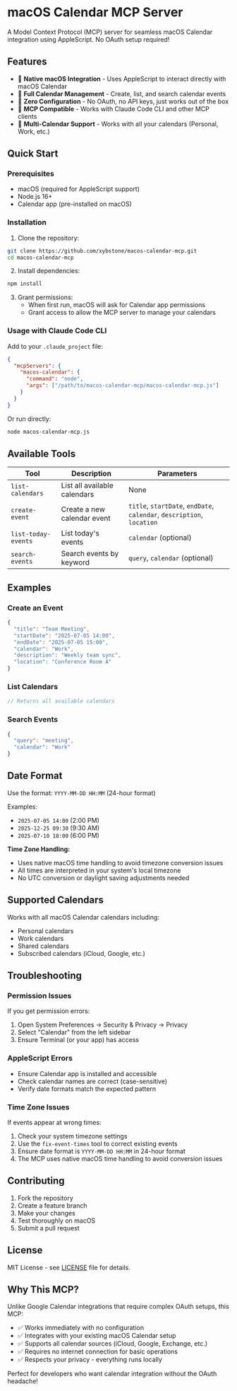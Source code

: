 # macOS Calendar MCP Server

A Model Context Protocol (MCP) server for seamless macOS Calendar integration using AppleScript. No OAuth setup required!

## Features

- 🍎 **Native macOS Integration** - Uses AppleScript to interact directly with macOS Calendar
- 📅 **Full Calendar Management** - Create, list, and search calendar events
- 🚀 **Zero Configuration** - No OAuth, no API keys, just works out of the box
- 🔧 **MCP Compatible** - Works with Claude Code CLI and other MCP clients
- 📱 **Multi-Calendar Support** - Works with all your calendars (Personal, Work, etc.)

## Quick Start

### Prerequisites

- macOS (required for AppleScript support)
- Node.js 16+ 
- Calendar app (pre-installed on macOS)

### Installation

1. Clone the repository:
```bash
git clone https://github.com/xybstone/macos-calendar-mcp.git
cd macos-calendar-mcp
```

2. Install dependencies:
```bash
npm install
```

3. Grant permissions:
   - When first run, macOS will ask for Calendar app permissions
   - Grant access to allow the MCP server to manage your calendars

### Usage with Claude Code CLI

Add to your `.claude_project` file:

```json
{
  "mcpServers": {
    "macos-calendar": {
      "command": "node",
      "args": ["/path/to/macos-calendar-mcp/macos-calendar-mcp.js"]
    }
  }
}
```

Or run directly:
```bash
node macos-calendar-mcp.js
```

## Available Tools

| Tool | Description | Parameters |
|------|-------------|------------|
| `list-calendars` | List all available calendars | None |
| `create-event` | Create a new calendar event | `title`, `startDate`, `endDate`, `calendar`, `description`, `location` |
| `list-today-events` | List today's events | `calendar` (optional) |
| `search-events` | Search events by keyword | `query`, `calendar` (optional) |

## Examples

### Create an Event
```javascript
{
  "title": "Team Meeting",
  "startDate": "2025-07-05 14:00",
  "endDate": "2025-07-05 15:00", 
  "calendar": "Work",
  "description": "Weekly team sync",
  "location": "Conference Room A"
}
```

### List Calendars
```javascript
// Returns all available calendars
```

### Search Events
```javascript
{
  "query": "meeting",
  "calendar": "Work"
}
```

## Date Format

Use the format: `YYYY-MM-DD HH:MM` (24-hour format)

Examples:
- `2025-07-05 14:00` (2:00 PM)
- `2025-12-25 09:30` (9:30 AM)
- `2025-07-10 18:00` (6:00 PM)

**Time Zone Handling:**
- Uses native macOS time handling to avoid timezone conversion issues
- All times are interpreted in your system's local timezone
- No UTC conversion or daylight saving adjustments needed

## Supported Calendars

Works with all macOS Calendar calendars including:
- Personal calendars
- Work calendars  
- Shared calendars
- Subscribed calendars (iCloud, Google, etc.)

## Troubleshooting

### Permission Issues
If you get permission errors:
1. Open System Preferences → Security & Privacy → Privacy
2. Select "Calendar" from the left sidebar
3. Ensure Terminal (or your app) has access

### AppleScript Errors
- Ensure Calendar app is installed and accessible
- Check calendar names are correct (case-sensitive)
- Verify date formats match the expected pattern

### Time Zone Issues
If events appear at wrong times:
1. Check your system timezone settings
2. Use the `fix-event-times` tool to correct existing events
3. Ensure date format is `YYYY-MM-DD HH:MM` in 24-hour format
4. The MCP uses native macOS time handling to avoid conversion issues

## Contributing

1. Fork the repository
2. Create a feature branch
3. Make your changes
4. Test thoroughly on macOS
5. Submit a pull request

## License

MIT License - see [LICENSE](LICENSE) file for details.

## Why This MCP?

Unlike Google Calendar integrations that require complex OAuth setups, this MCP:
- ✅ Works immediately with no configuration
- ✅ Integrates with your existing macOS Calendar setup
- ✅ Supports all calendar sources (iCloud, Google, Exchange, etc.)
- ✅ Requires no internet connection for basic operations
- ✅ Respects your privacy - everything runs locally

Perfect for developers who want calendar integration without the OAuth headache!